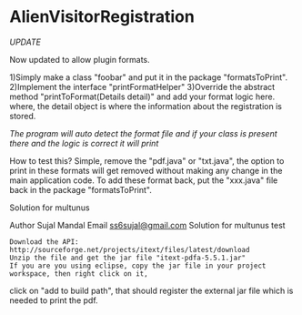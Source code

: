 AlienVisitorRegistration
========================

*UPDATE*

Now updated to allow plugin formats.

1)Simply make a class "foobar" and put it in the package "formatsToPrint".
2)Implement the interface "printFormatHelper"
3)Override the abstract method "printToFormat(Details detail)" and add your format logic here.
  where, the detail object is where the information about the registration is stored.

*The program will auto detect the format file and if your class is present there and the logic is correct it will print*

How to test this?
Simple, remove the "pdf.java" or "txt.java", the option to print in these formats will get removed without making any change in the main application code. To add these format back, put the "xxx.java" file back in the package "formatsToPrint".



Solution for multunus

   Author Sujal Mandal
   Email ss6sujal@gmail.com
   Solution for multunus test
 	
 	Download the API: http://sourceforge.net/projects/itext/files/latest/download
 	Unzip the file and get the jar file "itext-pdfa-5.5.1.jar"
 	If you are you using eclipse, copy the jar file in your project workspace, then right click on it,
   click on "add to build path", that should register the external jar file which is needed to print the pdf.

